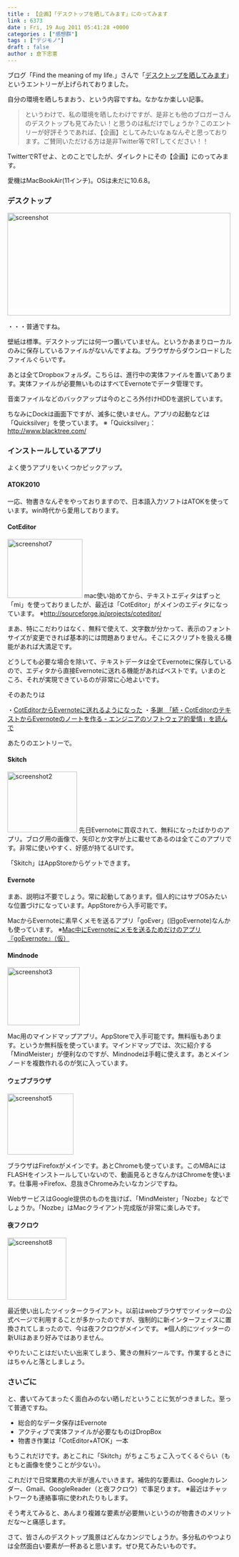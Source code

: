 ```yaml
---
title : 【企画】「デスクトップを晒してみます」にのってみます
link : 6373
date : Fri, 19 Aug 2011 05:41:28 +0000
categories : ["感想群"]
tags : ["デジモノ"]
draft : false
author : 倉下忠憲
---
```


ブログ「Find the meaning of my life.」さんで「<a href="http://kazumoto.jp/?p=1313">デスクトップを晒してみます</a>」というエントリーが上げられておりました。

自分の環境を晒しちまおう、という内容ですね。なかなか楽しい記事。

<blockquote>
というわけで、私の環境を晒したわけですが、是非とも他のブロガーさんのデスクトップも見てみたい！と思うのは私だけでしょうか？このエントリーが好評そうであれば、【企画】としてみたいなぁなんぞと思っております。ご賛同いただける方は是非Twitter等でRTしてください！！
</blockquote>

TwitterでRTせよ、とのことでしたが、ダイレクトにその【企画】にのってみます。

愛機はMacBookAir(11インチ)。OSは未だに10.6.8。

<h3>デスクトップ</h3>
<a href="https://rashita.net/blog/wp-content/uploads/2011/08/screenshot5.png"><img src="https://rashita.net/blog/wp-content/uploads/2011/08/screenshot5-1024x558.png" alt="screenshot" title="screenshot" width="500" height="230" class="alignnone size-large wp-image-6374" /></a>

・・・普通ですね。

壁紙は標準。デスクトップには何一つ置いていません。というかあまりローカルのみに保存しているファイルがないんですよね。ブラウザからダウンロードしたファイルぐらいです。

あとは全てDropboxフォルダ。こちらは、進行中の実体ファイルを置いてあります。実体ファイルが必要無いものはすべてEvernoteでデータ管理です。

音楽ファイルなどのバックアップは今のところ外付けHDDを選択しています。

ちなみにDockは画面下ですが、滅多に使いません。アプリの起動などは「Quicksilver」を使っています。
※「Quicksilver」：<a href="http://www.blacktree.com/">http://www.blacktree.com/</a>
<h3>インストールしているアプリ</h3>
よく使うアプリをいくつかピックアップ。

<h4>ATOK2010</h4>
一応、物書きなんぞをやっておりますので、日本語入力ソフトはATOKを使っています。win時代から愛用しております。

<h4>CotEditor</h4>
<a href="https://rashita.net/blog/wp-content/uploads/2011/08/screenshot7.png"><img src="https://rashita.net/blog/wp-content/uploads/2011/08/screenshot7.png" alt="screenshot7" title="screenshot7" width="168" height="132" class="alignnone size-full wp-image-6377" /></a>
mac使い始めてから、テキストエディタはずっと「mi」を使っておりましたが、最近は「CotEditor」がメインのエディタになっています。
※<a href="http://sourceforge.jp/projects/coteditor/">http://sourceforge.jp/projects/coteditor/</a>

まあ、特にこだわりはなく、無料で使えて、文字数が分かって、表示のフォントサイズが変更できれば基本的には問題ありません。そこにスクリプトを扱える機能があれば大満足です。

どうしても必要な場合を除いて、テキストデータは全てEvernoteに保存しているので、エディタから直接Evernoteに送れる機能があればベストです。いまのところ、それが実現できているのが非常に心地よいです。

そのあたりは

・<a href="https://rashita.net/blog/?p=5519">CotEditorからEvernoteに送れるようになった</a>
・<a href="http://r-style.posterous.com/coteditorevernote">多謝　「続・CotEditorのテキストからEvernoteのノートを作る - エンジニアのソフトウェア的愛情」を読んで</a>

あたりのエントリーで。

<h4>Skitch</h4>
<a href="https://rashita.net/blog/wp-content/uploads/2011/08/screenshot21.png"><img src="https://rashita.net/blog/wp-content/uploads/2011/08/screenshot21.png" alt="screenshot2" title="screenshot2" width="156" height="136" class="alignnone size-full wp-image-6379" /></a>
先日Evernoteに買収されて、無料になったばかりのアプリ。ブログ用の画像で、矢印とか文字が上に載せてあるのは全てこのアプリです。非常に使いやすく、好感が持てるUIです。

「Skitch」はAppStoreからゲットできます。

<h4>Evernote</h4>
まあ、説明は不要でしょう。常に起動してあります。個人的にはサブOSみたいな位置づけになっています。AppStoreから入手可能です。

MacからEvernoteに素早くメモを送るアプリ「goEver」(旧goEvernote)なんかも使っています。
※<a href="https://rashita.net/blog/?p=5376">Mac中にEvernoteにメモを送るためだけのアプリ『goEvernote』（仮）</a>

<h4>Mindnode</h4>
<a href="https://rashita.net/blog/wp-content/uploads/2011/08/screenshot32.png"><img src="https://rashita.net/blog/wp-content/uploads/2011/08/screenshot32.png" alt="screenshot3" title="screenshot3" width="162" height="130" class="alignnone size-full wp-image-6380" /></a>

Mac用のマインドマップアプリ。AppStoreで入手可能です。無料版もあります。というか無料版を使っています。マインドマップでは、次に紹介する「MindMeister」が便利なのですが、Mindnodeは手軽に使えます。あとメインノードを複数作れるのが気に入っています。

<h4>ウェブブラウザ</h4>
<a href="https://rashita.net/blog/wp-content/uploads/2011/08/screenshot51.png"><img src="https://rashita.net/blog/wp-content/uploads/2011/08/screenshot51.png" alt="screenshot5" title="screenshot5" width="148" height="137" class="alignnone size-full wp-image-6381" /></a>

ブラウザはFirefoxがメインです。あとChromeも使っています。このMBAにはFLASHをインストールしていないので、動画見るときなんかはChromeを使います。仕事用→Firefox、息抜きChromeみたいなカンジですね。

WebサービスはGoogle提供のものを抜けば、「MindMeister」「Nozbe」などでしょうか。「Nozbe」はMacクライアント完成版が非常に楽しみです。

<h4>夜フクロウ</h4>
<a href="https://rashita.net/blog/wp-content/uploads/2011/08/screenshot8.png"><img src="https://rashita.net/blog/wp-content/uploads/2011/08/screenshot8.png" alt="screenshot8" title="screenshot8" width="132" height="139" class="alignnone size-full wp-image-6382" /></a>

最近使い出したツイッタークライアント。以前はwebブラウザでツイッターの公式ページで利用することが多かったのですが、強制的に新インターフェイスに置換されてしまったので、今は夜フクロウがメインです。
※個人的にツイッターの新UIはあまり好みではありません。

やりたいことはだいたい出来てしまう、驚きの無料ツールです。作業するときにはちゃんと落としましょう。

<h3>さいごに</h3>
と、書いてみてまったく面白みのない晒しだということに気がつきました。至って普通ですね。

<ul>
	<li>総合的なデータ保存はEvernote</li>
	<li>アクティブで実体ファイルが必要なものはDropBox</li>
	<li>物書き作業は「CotEditor+ATOK」一本</li>
</ul>

もうこれだけです。あとこれに「Skitch」がちょこちょこ入ってくるぐらい（もともと画像を使うことが少ない）。

これだけで日常業務の大半が進んでいきます。補佐的な要素は、Googleカレンダー、Gmail、GoogleReader（と夜フクロウ）で事足ります。
※最近はチャットワークも連絡事項に使われたりもします。

そう考えてみると、あんまり複雑な要素が必要無いというのが物書きのメリットだな〜と痛感します。

さて、皆さんのデスクトップ風景はどんなカンジでしょうか。多分私のやつよりは全然面白い要素が一杯あると思います。ぜひ見てみたいものです。